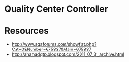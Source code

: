 # Quality Center Controller

# Resources

- http://www.sqaforums.com/showflat.php?Cat=0&Number=675837&Main=675837
- http://ahamadqtp.blogspot.com/2011_07_31_archive.html
